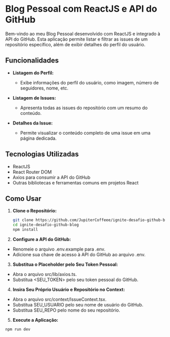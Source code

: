 # Blog Pessoal com ReactJS e API do GitHub

Bem-vindo ao meu Blog Pessoal desenvolvido com ReactJS e integrado à API do GitHub. Esta aplicação permite listar e filtrar as issues de um repositório específico, além de exibir detalhes do perfil do usuário.

## Funcionalidades

- **Listagem do Perfil:**
  - Exibe informações do perfil do usuário, como imagem, número de seguidores, nome, etc.

- **Listagem de Issues:**
  - Apresenta todas as issues do repositório com um resumo do conteúdo.

- **Detalhes da Issue:**
  - Permite visualizar o conteúdo completo de uma issue em uma página dedicada.

## Tecnologias Utilizadas

- ReactJS
- React Router DOM
- Axios para consumir a API do GitHub
- Outras bibliotecas e ferramentas comuns em projetos React

## Como Usar

1. **Clone o Repositório:**
   ```bash
   git clone https://github.com/JupiterCoffeee/ignite-desafio-github-blog.git
   cd ignite-desafio-github-blog
   npm install

2. **Configure a API do GitHub:**

- Renomeie o arquivo .env.example para .env.
- Adicione sua chave de acesso à API do GitHub ao arquivo .env.

3. **Substitua o Placeholder pelo Seu Token Pessoal:**
- Abra o arquivo src/lib/axios.ts.
- Substitua <SEU_TOKEN> pelo seu token pessoal do GitHub.

4. **Insira Seu Próprio Usuário e Repositório no Context:**
- Abra o arquivo src/context/IssueContext.tsx.
- Substitua SEU_USUARIO pelo seu nome de usuário do GitHub.
- Substitua SEU_REPO pelo nome do seu repositório.

5. **Execute a Aplicação:**
```bash
npm run dev
